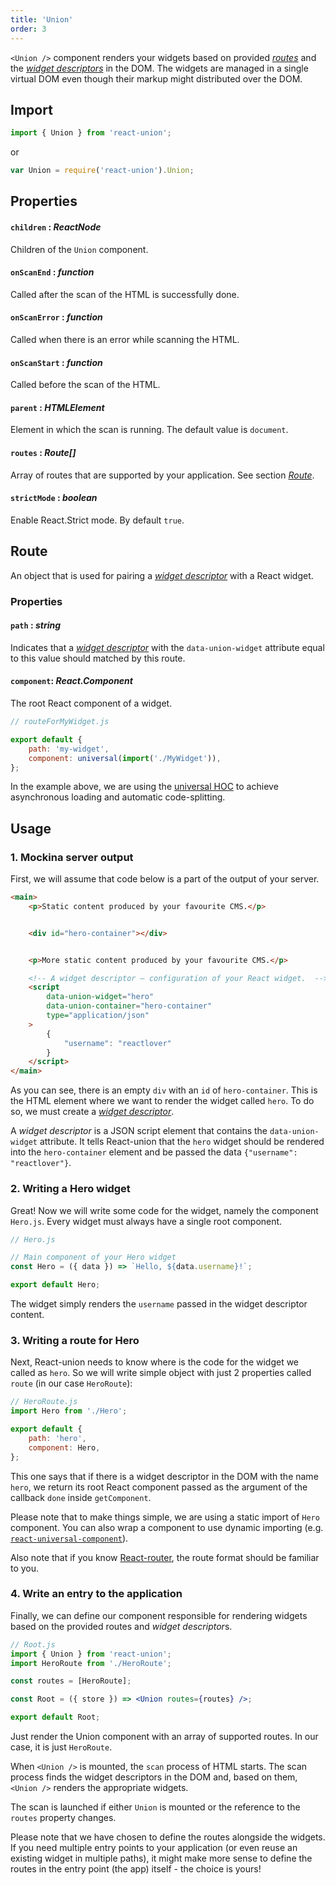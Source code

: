 ```yaml
---
title: 'Union'
order: 3
---
```


`<Union />` component renders your widgets based on provided [_routes_](#route) and the [_widget descriptors_](/union-component-widget-descriptors) in the DOM. The widgets are managed in a single virtual DOM even though their markup might distributed over the DOM.

## Import

```js
import { Union } from 'react-union';
```

or

```js
var Union = require('react-union').Union;
```

## Properties

#### `children` : _ReactNode_

Children of the `Union` component.

#### `onScanEnd` : _function_

Called after the scan of the HTML is successfully done.

#### `onScanError` : _function_

Called when there is an error while scanning the HTML.

#### `onScanStart` : _function_

Called before the scan of the HTML.

#### `parent` : _HTMLElement_

Element in which the scan is running. The default value is `document`.

#### `routes` : _Route[]_

Array of routes that are supported by your application. See section [_Route_](#route).

#### `strictMode` : _boolean_

Enable React.Strict mode. By default `true`.

## Route

An object that is used for pairing a [_widget descriptor_](/union-component-widget-descriptors) with a React widget.

### Properties

#### `path` : _string_

Indicates that a [_widget descriptor_](/union-component-widget-descriptors) with the `data-union-widget` attribute equal to this value should matched by this route.

#### `component`: _React.Component_

The root React component of a widget.

```js
// routeForMyWidget.js

export default {
	path: 'my-widget',
	component: universal(import('./MyWidget')),
};
```

In the example above, we are using the [universal HOC](https://github.com/faceyspacey/react-universal-component) to achieve asynchronous loading and automatic code-splitting.

## Usage

### 1. Mockina server output

First, we will assume that code below is a part of the output of your server.

```html
<main>
	<p>Static content produced by your favourite CMS.</p>


	<div id="hero-container"></div>


	<p>More static content produced by your favourite CMS.</p>

	<!-- A widget descriptor – configuration of your React widget.  -->
	<script
		data-union-widget="hero"
		data-union-container="hero-container"
		type="application/json"
	>
		{
			"username": "reactlover"
		}
	</script>
</main>
```

As you can see, there is an empty `div` with an `id` of `hero-container`. This is the HTML element where we want to render the widget called `hero`.
To do so, we must create a [_widget descriptor_](/union-component-widget-descriptors).

A _widget descriptor_ is a JSON script element that contains the `data-union-widget` attribute. It tells React-union that the `hero` widget should be rendered into the `hero-container` element and be passed the data `{"username": "reactlover"}`.

### 2. Writing a Hero widget

Great! Now we will write some code for the widget, namely the component `Hero.js`. Every widget must always have a single root component.

```jsx
// Hero.js

// Main component of your Hero widget
const Hero = ({ data }) => `Hello, ${data.username}!`;

export default Hero;
```

The widget simply renders the `username` passed in the widget descriptor content.

### 3. Writing a route for Hero

Next, React-union needs to know where is the code for the widget we called as `hero`.
So we will write simple object with just 2 properties called `route` (in our case `HeroRoute`):

```js
// HeroRoute.js
import Hero from './Hero';

export default {
	path: 'hero',
	component: Hero,
};
```

This one says that if there is a widget descriptor in the DOM with the name `hero`,
we return its root React component passed as the argument of the callback `done` inside `getComponent`.

Please note that to make things simple, we are using a static import of `Hero` component. You can also wrap a component to use dynamic importing (e.g. [`react-universal-component`](https://github.com/faceyspacey/react-universal-component)).

Also note that if you know [React-router](http://npm.im/react-router), the route format should be familiar to you.

### 4. Write an entry to the application

Finally, we can define our component responsible for rendering widgets based on the provided routes and *widget descriptor*s.

```jsx
// Root.js
import { Union } from 'react-union';
import HeroRoute from './HeroRoute';

const routes = [HeroRoute];

const Root = ({ store }) => <Union routes={routes} />;

export default Root;
```

Just render the Union component with an array of supported routes. In our case, it is just `HeroRoute`.

When `<Union />` is mounted, the `scan` process of HTML starts. The scan process finds the widget descriptors in the DOM and, based on them, `<Union />` renders the appropriate widgets.

The scan is launched if either `Union` is mounted or the reference to the `routes` property changes.

Please note that we have chosen to define the routes alongside the widgets. If you need multiple entry points to your application (or even reuse an existing widget in multiple paths), it might make more sense to define the routes in the entry point (the app) itself - the choice is yours!

